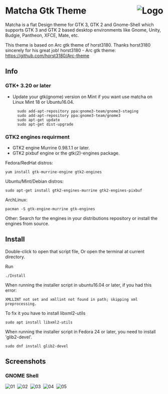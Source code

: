 <img src="https://github.com/vinceliuice/matcha/blob/imgs/logo.png" alt="Logo" align="right" /> Matcha Gtk Theme
======

Matcha is a flat Design theme for GTK 3, GTK 2 and Gnome-Shell which supports GTK 3 and GTK 2 based desktop environments like Gnome, Unity, Budgie, Pantheon, XFCE, Mate, etc.

This theme is based on Arc gtk theme of horst3180. Thanks horst3180 sincerely for his great job! 
horst3180 - Arc gtk theme: https://github.com/horst3180/Arc-theme

## Info

### GTK+ 3.20 or later
- Update your gtk(gnome) version on Mint if you want use matcha on Linux Mint 18 or Ubuntu16.04.

        sudo add-apt-repository ppa:gnome3-team/gnome3-staging
        sudo add-apt-repository ppa:gnome3-team/gnome3
        sudo apt-get update
        sudo apt-get dist-upgrade

### GTK2 engines requirment
- GTK2 engine Murrine 0.98.1.1 or later.
- GTK2 pixbuf engine or the gtk(2)-engines package.

Fedora/RedHat distros:

    yum install gtk-murrine-engine gtk2-engines

Ubuntu/Mint/Debian distros:

    sudo apt-get install gtk2-engines-murrine gtk2-engines-pixbuf

ArchLinux:

    pacman -S gtk-engine-murrine gtk-engines

Other:
Search for the engines in your distributions repository or install the engines from source.

## Install

Double-click to open that script file,
Or open the terminal at current directory.

Run

    ./Install

When running the installer script in ubuntu16.04 or later, if you had this error:

    XMLLINT not set and xmllint not found in path; skipping xml preprocessing.

To fix it you have to install libxml2-utils

    sudo apt install libxml2-utils

When running the installer script in Fedora 24 or later, you need to install 'glib2-devel'.

    sudo dnf install glib2-devel

## Screenshots

### GNOME Shell
![01](https://github.com/vinceliuice/matcha/blob/imgs/img-01.jpg?raw=true) 
![02](https://github.com/vinceliuice/matcha/blob/imgs/img-02.jpg?raw=true) 
![03](https://github.com/vinceliuice/matcha/blob/imgs/img-03.jpg?raw=true) 
![04](https://github.com/vinceliuice/matcha/blob/imgs/img-04.jpg?raw=true) 
![05](https://github.com/vinceliuice/matcha/blob/imgs/img-05.jpg?raw=true) 

